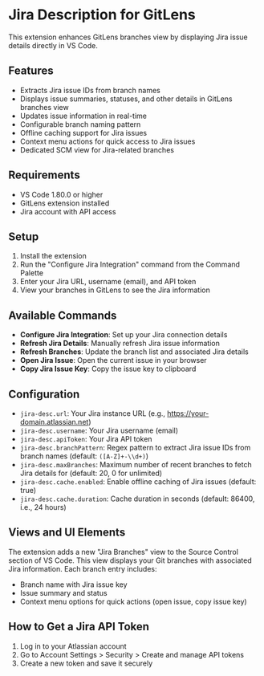 # Jira Description for GitLens

This extension enhances GitLens branches view by displaying Jira issue details directly in VS Code.

## Features

- Extracts Jira issue IDs from branch names
- Displays issue summaries, statuses, and other details in GitLens branches view
- Updates issue information in real-time
- Configurable branch naming pattern
- Offline caching support for Jira issues
- Context menu actions for quick access to Jira issues
- Dedicated SCM view for Jira-related branches

## Requirements

- VS Code 1.80.0 or higher
- GitLens extension installed
- Jira account with API access

## Setup

1. Install the extension
2. Run the "Configure Jira Integration" command from the Command Palette
3. Enter your Jira URL, username (email), and API token
4. View your branches in GitLens to see the Jira information

## Available Commands

- **Configure Jira Integration**: Set up your Jira connection details
- **Refresh Jira Details**: Manually refresh Jira issue information
- **Refresh Branches**: Update the branch list and associated Jira details
- **Open Jira Issue**: Open the current issue in your browser
- **Copy Jira Issue Key**: Copy the issue key to clipboard

## Configuration

- `jira-desc.url`: Your Jira instance URL (e.g., https://your-domain.atlassian.net)
- `jira-desc.username`: Your Jira username (email)
- `jira-desc.apiToken`: Your Jira API token
- `jira-desc.branchPattern`: Regex pattern to extract Jira issue IDs from branch names (default: `([A-Z]+-\\d+)`)
- `jira-desc.maxBranches`: Maximum number of recent branches to fetch Jira details for (default: 20, 0 for unlimited)
- `jira-desc.cache.enabled`: Enable offline caching of Jira issues (default: true)
- `jira-desc.cache.duration`: Cache duration in seconds (default: 86400, i.e., 24 hours)

## Views and UI Elements

The extension adds a new "Jira Branches" view to the Source Control section of VS Code. This view displays your Git branches with associated Jira information. Each branch entry includes:

- Branch name with Jira issue key
- Issue summary and status
- Context menu options for quick actions (open issue, copy issue key)

## How to Get a Jira API Token

1. Log in to your Atlassian account
2. Go to Account Settings > Security > Create and manage API tokens
3. Create a new token and save it securely

